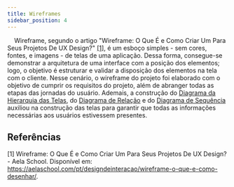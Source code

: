 ```yaml
---
title: Wireframes
sidebar_position: 4
---
```


&nbsp;&nbsp;&nbsp;&nbsp;Wireframe, segundo o artigo "Wireframe: O Que É e Como Criar Um Para Seus Projetos De UX Design?" [[1]](#referências), é um esboço simples - sem cores, fontes, e imagens - de telas de uma aplicação. Dessa forma, consegue-se demonstrar a arquitetura de uma interface com a posição dos elementos; logo, o objetivo é estruturar e validar a disposição dos elementos na tela com o cliente. Nesse cenário, o wireframe do projeto foi elaborado com o objetivo de cumprir os requisitos do projeto, além de abranger todas as etapas das jornadas do usuário. Ademais, a construção do [Diagrama da Hierarquia das Telas](/sprint_1/ux/arquitetura_informacao/arquitetura_da_informacao), do [Diagrama de Relação](/sprint_1/ux/arquitetura_informacao/diagramas_de_relacao) e do [Diagrama de Sequência](/sprint_1/ux/arquitetura_informacao/diagramas_de_sequencia) auxiliou na construção das telas para garantir que todas as informações necessárias aos usuários estivessem presentes.


## Referências

[1] Wireframe: O Que É e Como Criar Um Para Seus Projetos De UX Design? - Aela School. Disponível em: https://aelaschool.com/pt/designdeinteracao/wireframe-o-que-e-como-desenhar/. 